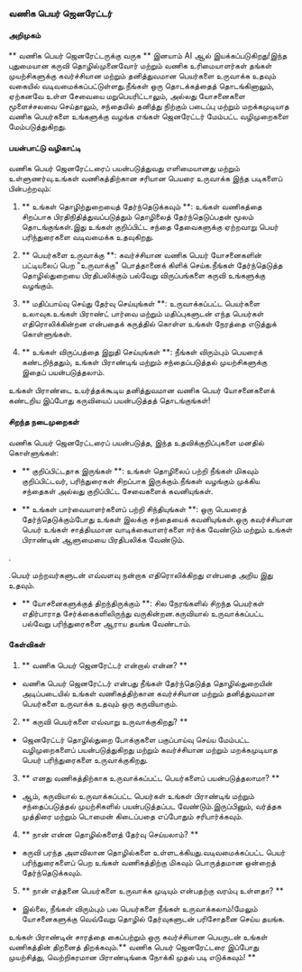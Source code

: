 ### வணிக பெயர் ஜெனரேட்டர்

#### அறிமுகம்
** வணிக பெயர் ஜெனரேட்டருக்கு வருக ** இனயாம் AI ஆல் இயக்கப்படுகிறது!இந்த புதுமையான கருவி தொழில்முனைவோர் மற்றும் வணிக உரிமையாளர்கள் தங்கள் முயற்சிகளுக்கு கவர்ச்சியான மற்றும் தனித்துவமான பெயர்களை உருவாக்க உதவும் வகையில் வடிவமைக்கப்பட்டுள்ளது.நீங்கள் ஒரு தொடக்கத்தைத் தொடங்கினாலும், ஏற்கனவே உள்ள சேவையை மறுபெயரிட்டாலும், அல்லது யோசனைகளை மூளைச்சலவை செய்தாலும், சந்தையில் தனித்து நிற்கும் படைப்பு மற்றும் மறக்கமுடியாத வணிக பெயர்களை உங்களுக்கு வழங்க எங்கள் ஜெனரேட்டர் மேம்பட்ட வழிமுறைகளை மேம்படுத்துகிறது.

#### பயன்பாட்டு வழிகாட்டி
வணிக பெயர் ஜெனரேட்டரைப் பயன்படுத்துவது எளிமையானது மற்றும் உள்ளுணர்வு.உங்கள் வணிகத்திற்கான சரியான பெயரை உருவாக்க இந்த படிகளைப் பின்பற்றவும்:

1. ** உங்கள் தொழிற்துறையைத் தேர்ந்தெடுக்கவும் **: உங்கள் வணிகத்தை சிறப்பாக பிரதிநிதித்துவப்படுத்தும் தொழிலைத் தேர்ந்தெடுப்பதன் மூலம் தொடங்குங்கள்.இது உங்கள் குறிப்பிட்ட சந்தை தேவைகளுக்கு ஏற்றவாறு பெயர் பரிந்துரைகளை வடிவமைக்க உதவுகிறது.

2. ** பெயர்களை உருவாக்கு **: கவர்ச்சியான வணிக பெயர் யோசனைகளின் பட்டியலைப் பெற "உருவாக்கு" பொத்தானைக் கிளிக் செய்க.நீங்கள் தேர்ந்தெடுத்த தொழில்துறையை பிரதிபலிக்கும் பல்வேறு விருப்பங்களை கருவி உங்களுக்கு வழங்கும்.

3. ** மதிப்பாய்வு செய்து தேர்வு செய்யுங்கள் **: உருவாக்கப்பட்ட பெயர்களை உலாவுக.உங்கள் பிராண்ட் பார்வை மற்றும் மதிப்புகளுடன் எந்த பெயர்கள் எதிரொலிக்கின்றன என்பதைக் கருத்தில் கொள்ள உங்கள் நேரத்தை எடுத்துக் கொள்ளுங்கள்.

4. ** உங்கள் விருப்பத்தை இறுதி செய்யுங்கள் **: நீங்கள் விரும்பும் பெயரைக் கண்டறிந்ததும், உங்கள் பிராண்டிங் மற்றும் சந்தைப்படுத்தல் முயற்சிகளுக்கு இதைப் பயன்படுத்தலாம்.

உங்கள் பிராண்டை உயர்த்தக்கூடிய தனித்துவமான வணிக பெயர் யோசனைகளைக் கண்டறிய இப்போது கருவியைப் பயன்படுத்தத் தொடங்குங்கள்!

#### சிறந்த நடைமுறைகள்
வணிக பெயர் ஜெனரேட்டரைப் பயன்படுத்த, இந்த உதவிக்குறிப்புகளை மனதில் கொள்ளுங்கள்:

- ** குறிப்பிட்டதாக இருங்கள் **: உங்கள் தொழிலைப் பற்றி நீங்கள் மிகவும் குறிப்பிட்டவர், பரிந்துரைகள் சிறப்பாக இருக்கும்.நீங்கள் வழங்கும் முக்கிய சந்தைகள் அல்லது குறிப்பிட்ட சேவைகளைக் கவனியுங்கள்.

- ** உங்கள் பார்வையாளர்களைப் பற்றி சிந்தியுங்கள் **: ஒரு பெயரைத் தேர்ந்தெடுக்கும்போது உங்கள் இலக்கு சந்தையைக் கவனியுங்கள்.ஒரு கவர்ச்சியான பெயர் உங்கள் சாத்தியமான வாடிக்கையாளர்களை ஈர்க்க வேண்டும் மற்றும் உங்கள் பிராண்டின் ஆளுமையை பிரதிபலிக்க வேண்டும்.

.

.பெயர் மற்றவர்களுடன் எவ்வளவு நன்றாக எதிரொலிக்கிறது என்பதை அறிய இது உதவும்.

- ** யோசனைகளுக்குத் திறந்திருக்கும் **: சில நேரங்களில் சிறந்த பெயர்கள் எதிர்பாராத சேர்க்கைகளிலிருந்து வருகின்றன.கருவியால் உருவாக்கப்பட்ட பல்வேறு பரிந்துரைகளை ஆராய தயங்க வேண்டாம்.

#### கேள்விகள்

1. ** வணிக பெயர் ஜெனரேட்டர் என்றால் என்ன? **
- வணிக பெயர் ஜெனரேட்டர் என்பது நீங்கள் தேர்ந்தெடுத்த தொழில்துறையின் அடிப்படையில் உங்கள் வணிகத்திற்கான கவர்ச்சியான மற்றும் தனித்துவமான பெயர்களை உருவாக்க உதவும் ஒரு கருவியாகும்.

2. ** கருவி பெயர்களை எவ்வாறு உருவாக்குகிறது? **
- ஜெனரேட்டர் தொழில்துறை போக்குகளை பகுப்பாய்வு செய்ய மேம்பட்ட வழிமுறைகளைப் பயன்படுத்துகிறது மற்றும் கவர்ச்சியான மற்றும் மறக்கமுடியாத பெயர் பரிந்துரைகளை உருவாக்குகிறது.

3. ** எனது வணிகத்திற்காக உருவாக்கப்பட்ட பெயர்களைப் பயன்படுத்தலாமா? **
- ஆம், கருவியால் உருவாக்கப்பட்ட பெயர்கள் உங்கள் பிராண்டிங் மற்றும் சந்தைப்படுத்தல் முயற்சிகளில் பயன்படுத்தப்பட வேண்டும்.இருப்பினும், வர்த்தக முத்திரை மற்றும் டொமைன் கிடைப்பதை எப்போதும் சரிபார்க்கவும்.

4. ** நான் என்ன தொழில்களைத் தேர்வு செய்யலாம்? **
- கருவி பரந்த அளவிலான தொழில்களை உள்ளடக்கியது.வடிவமைக்கப்பட்ட பெயர் பரிந்துரைகளைப் பெற உங்கள் வணிகத்திற்கு மிகவும் பொருத்தமான ஒன்றைத் தேர்ந்தெடுக்கவும்.

5. ** நான் எத்தனை பெயர்களை உருவாக்க முடியும் என்பதற்கு வரம்பு உள்ளதா? **
- இல்லை, நீங்கள் விரும்பும் பல பெயர்களை நீங்கள் உருவாக்கலாம்!மேலும் யோசனைகளுக்கு வெவ்வேறு தொழில் தேர்வுகளுடன் பரிசோதனை செய்ய தயங்க.

உங்கள் பிராண்டின் சாரத்தை கைப்பற்றும் ஒரு கவர்ச்சியான பெயருடன் உங்கள் வணிகத்தின் திறனைத் திறக்கவும்.** வணிக பெயர் ஜெனரேட்டரை இப்போது முயற்சித்து, வெற்றிகரமான பிராண்டிங்கை நோக்கி முதல் படி எடுக்கவும்! **